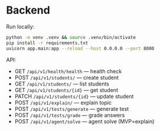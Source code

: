 # Backend

Run locally:

```bash
python -m venv .venv && source .venv/bin/activate
pip install -r requirements.txt
uvicorn app.main:app --reload --host 0.0.0.0 --port 8000
```

API:
- GET `/api/v1/health/health` — health check
- POST `/api/v1/students/` — create student
- GET `/api/v1/students/` — list students
- GET `/api/v1/students/{id}` — get student
- PATCH `/api/v1/students/{id}` — update student
- POST `/api/v1/explain/` — explain topic
- POST `/api/v1/tests/generate` — generate test
- POST `/api/v1/tests/grade` — grade answers
- POST `/api/v1/agent/solve` — agent solve (MVP=explain)
